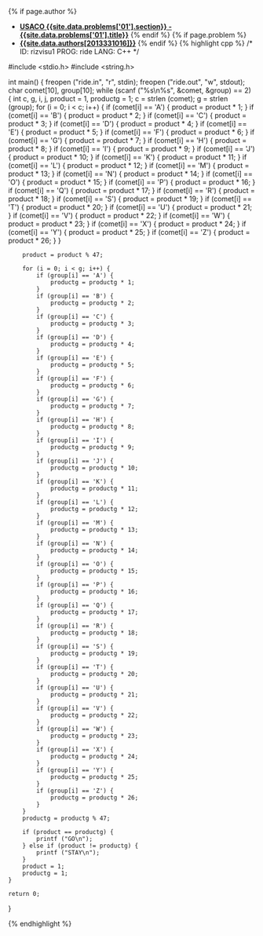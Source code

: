 <a name="2013331016.01"></a>

{% if page.author %}
- **[USACO {{site.data.problems['01'].section}} - {{site.data.problems['01'].title}}]({{site.baseurl}}/problem/01)**
{% endif %}
{% if page.problem %}
- **[{{site.data.authors[2013331016]}}]({{site.baseurl}}/author/2013331016)**
{% endif %}
{% highlight cpp %}
/*
ID: rizvisu1
PROG: ride
LANG: C++
*/

#include <stdio.h>
#include <string.h>

int main() {
    freopen ("ride.in", "r", stdin);
    freopen ("ride.out", "w", stdout);
    char comet[10], group[10];
    while (scanf ("%s\n%s", &comet, &group) == 2) {
        int c, g, i, j, product = 1, productg = 1;
        c = strlen (comet);
        g = strlen (group);
        for (i = 0; i < c; i++) {
            if (comet[i] == 'A') {
                product = product * 1;
            }
            if (comet[i] == 'B') {
                product = product * 2;
            }
            if (comet[i] == 'C') {
                product = product * 3;
            }
            if (comet[i] == 'D') {
                product = product * 4;
            }
            if (comet[i] == 'E') {
                product = product * 5;
            }
            if (comet[i] == 'F') {
                product = product * 6;
            }
            if (comet[i] == 'G') {
                product = product * 7;
            }
            if (comet[i] == 'H') {
                product = product * 8;
            }
            if (comet[i] == 'I') {
                product = product * 9;
            }
            if (comet[i] == 'J') {
                product = product * 10;
            }
            if (comet[i] == 'K') {
                product = product * 11;
            }
            if (comet[i] == 'L') {
                product = product * 12;
            }
            if (comet[i] == 'M') {
                product = product * 13;
            }
            if (comet[i] == 'N') {
                product = product * 14;
            }
            if (comet[i] == 'O') {
                product = product * 15;
            }
            if (comet[i] == 'P') {
                product = product * 16;
            }
            if (comet[i] == 'Q') {
                product = product * 17;
            }
            if (comet[i] == 'R') {
                product = product * 18;
            }
            if (comet[i] == 'S') {
                product = product * 19;
            }
            if (comet[i] == 'T') {
                product = product * 20;
            }
            if (comet[i] == 'U') {
                product = product * 21;
            }
            if (comet[i] == 'V') {
                product = product * 22;
            }
            if (comet[i] == 'W') {
                product = product * 23;
            }
            if (comet[i] == 'X') {
                product = product * 24;
            }
            if (comet[i] == 'Y') {
                product = product * 25;
            }
            if (comet[i] == 'Z') {
                product = product * 26;
            }
        }

        product = product % 47;

        for (i = 0; i < g; i++) {
            if (group[i] == 'A') {
                productg = productg * 1;
            }
            if (group[i] == 'B') {
                productg = productg * 2;
            }
            if (group[i] == 'C') {
                productg = productg * 3;
            }
            if (group[i] == 'D') {
                productg = productg * 4;
            }
            if (group[i] == 'E') {
                productg = productg * 5;
            }
            if (group[i] == 'F') {
                productg = productg * 6;
            }
            if (group[i] == 'G') {
                productg = productg * 7;
            }
            if (group[i] == 'H') {
                productg = productg * 8;
            }
            if (group[i] == 'I') {
                productg = productg * 9;
            }
            if (group[i] == 'J') {
                productg = productg * 10;
            }
            if (group[i] == 'K') {
                productg = productg * 11;
            }
            if (group[i] == 'L') {
                productg = productg * 12;
            }
            if (group[i] == 'M') {
                productg = productg * 13;
            }
            if (group[i] == 'N') {
                productg = productg * 14;
            }
            if (group[i] == 'O') {
                productg = productg * 15;
            }
            if (group[i] == 'P') {
                productg = productg * 16;
            }
            if (group[i] == 'Q') {
                productg = productg * 17;
            }
            if (group[i] == 'R') {
                productg = productg * 18;
            }
            if (group[i] == 'S') {
                productg = productg * 19;
            }
            if (group[i] == 'T') {
                productg = productg * 20;
            }
            if (group[i] == 'U') {
                productg = productg * 21;
            }
            if (group[i] == 'V') {
                productg = productg * 22;
            }
            if (group[i] == 'W') {
                productg = productg * 23;
            }
            if (group[i] == 'X') {
                productg = productg * 24;
            }
            if (group[i] == 'Y') {
                productg = productg * 25;
            }
            if (group[i] == 'Z') {
                productg = productg * 26;
            }
        }
        productg = productg % 47;

        if (product == productg) {
            printf ("GO\n");
        } else if (product != productg) {
            printf ("STAY\n");
        }
        product = 1;
        productg = 1;
    }

    return 0;
}

{% endhighlight %}